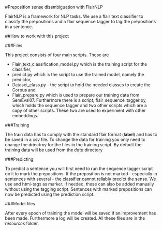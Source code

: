 #Preposition sense disambiguation with FlairNLP

FlairNLP is a framework for NLP tasks. We use a flair text classifier to classify the prepositions and a flair sequence tagger to tag the prepositions in a sentence.

##How to work with this project

###Files

This project consists of four main scripts. These are
* Flair_text_classification_model.py which is the training script for the classifier,
* predict.py which is the script to use the trained model, namely the predictor,
* Dataset_class.py - the script to hold the needed classes to create the Corpus and
* Flair_prepare.py which is used to prepare our training data from SemEval07.
Furthermore there is a script, flair_sequence_tagger.py, which holds the sequence tagger and two other scripts which are a copy of other scripts. These two are used to experiment with other embeddings.

###Training

The train data has to comply with the standard flair format (__label__<label>) and has to be saved in a csv file. To change the data for training you only need to change the driectroy for the files in the training script. By default the training data will be used from the _data_ directory

###Predicting

To predict a sentence you will first need to run the sequence tagger script on it to mark the prepositions. If the preposition is not marked - especially in sentences with several - the classifier cannot reliably predict the sense. We use <head> and </head> html-tags as marker. If needed, these can also be added manually without using the tagging script.
Sentences with marked prepositions can now be predicted using the prediction script.

###Model files

After every epoch of training the model will be saved if an improvement has been made. Furthermore a log will be created. All these files are in the _resources_ folder.
